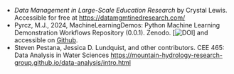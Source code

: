 - _Data Management in Large-Scale Education Research_ by Crystal Lewis. Accessible for free at https://datamgmtinedresearch.com/
- Pyrcz, M.J., 2024, MachineLearningDemos: Python Machine Learning Demonstration Workflows Repository (0.0.1). Zenodo. [![DOI](https://zenodo.org/badge/862519860.svg)] and accessible on [Github](https://geostatsguy.github.io/MachineLearningDemos_Book/intro.html).
- Steven Pestana, Jessica D. Lundquist, and other contributors. CEE 465: Data Analysis in Water Sciences https://mountain-hydrology-research-group.github.io/data-analysis/intro.html